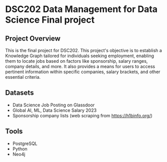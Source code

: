 # DSC202 Data Management for Data Science Final project
## Project Overview
This is the final project for DSC202. This project's objective is to establish a Knowledge Graph tailored for individuals seeking employment, enabling them to locate jobs based on factors like sponsorship, salary ranges, company details, and more. It also provides a means for users to access pertinent information within specific companies, salary brackets, and other essential criteria.
## Datasets
* Data Science Job Posting on Glassdoor
* Global AI, ML, Data Science Salary 2023
* Sponsorship company lists (web scraping from https://h1binfo.org/)
## Tools
* PostgreSQL
* Python
* Neo4j
